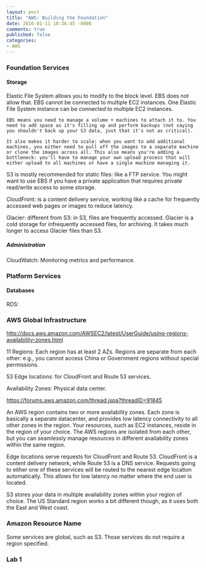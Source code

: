 ```yaml
---
layout: post
title: "AWS: Building the Foundation"
date: 2016-01-11 18:36:45 -0800
comments: true
published: false
categories: 
- AWS
---
```


### Foundation Services

#### Storage

Elastic File System allows you to modify to the block level. EBS does not allow that.
EBS cannot be connected to multiple EC2 instances. One Elastic File System instance can be connected to multiple EC2 instances.

``` plain http://stackoverflow.com/questions/2288402/should-i-persist-images-on-ebs-or-s3
EBS means you need to manage a volume + machines to attach it to. You need to add space as it's filling up and perform backups (not saying you shouldn't back up your S3 data, just that it's not as critical).

It also makes it harder to scale: when you want to add additional machines, you either need to pull off the images to a separate machine or clone the images across all. This also means you're adding a bottleneck: you'll have to manage your own upload process that will either upload to all machines or have a single machine managing it.
```

S3 is mostly recommended for static files: like a FTP service. You might want to use EBS if you have a private application that requires private read/write access to some storage.

CloudFront: is a content delivery service, working like a cache for frequently accessed web pages or images to reduce latency.

Glacier: different from S3: in S3, files are frequently accessed. Glacier is a cold storage for infrequently accessed files, for archiving. 
It takes much longer to access Glacier files than S3.

##### Administration

CloudWatch: Monitoring metrics and performance.

### Platform Services

#### Databases

RDS: 

### AWS Global Infrastructure

http://docs.aws.amazon.com/AWSEC2/latest/UserGuide/using-regions-availability-zones.html

11 Regions: Each region has at least 2 AZs. Regions are separate from each other: e.g., you cannot access China or Government regions without special permissions.

53 Edge locations: for CloudFront and Route 53 services.

Availability Zones: Physical data center.

https://forums.aws.amazon.com/thread.jspa?threadID=91845

An AWS region contains two or more availability zones. Each zone is basically a separate datacenter, and provides low latency connectivity to all other zones in the region. Your resources, such as EC2 instances, reside in the region of your choice. The AWS regions are isolated from each other, but you can seamlessly manage resources in different availability zones within the same region.

Edge locations serve requests for CloudFront and Route 53. CloudFront is a content delivery network, while Route 53 is a DNS service. Requests going to either one of these services will be routed to the nearest edge location automatically. This allows for low latency no matter where the end user is located.

S3 stores your data in multiple availability zones within your region of choice. The US Standard region works a bit different though, as it uses both the East and West coast.

### Amazon Resource Name

Some services are global, such as S3. Those services do not require a region specified.


### Lab 1


